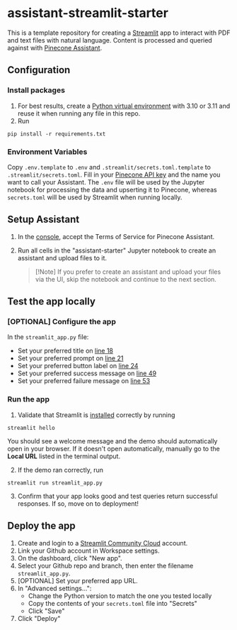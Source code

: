 # assistant-streamlit-starter

This is a template repository for creating a [Streamlit](https://streamlit.io/) app to interact with PDF and text files with natural language. Content is processed and queried against with [Pinecone Assistant](https://www.pinecone.io/blog/pinecone-assistant/).

## Configuration

### Install packages

1. For best results, create a [Python virtual environment](https://realpython.com/python-virtual-environments-a-primer/) with 3.10 or 3.11 and reuse it when running any file in this repo.
2. Run

```shell
pip install -r requirements.txt
```

### Environment Variables

Copy `.env.template` to `.env` and `.streamlit/secrets.toml.template` to `.streamlit/secrets.toml`. Fill in your [Pinecone API key](https://app.pinecone.io/organizations/-/projects/-/keys) and the name you want to call your Assistant. The `.env` file will be used by the Jupyter notebook for processing the data and upserting it to Pinecone, whereas `secrets.toml` will be used by Streamlit when running locally.

## Setup Assistant

1. In the [console](https://app.pinecone.io/organizations/-/projects/-/assistant), accept the Terms of Service for Pinecone Assistant.

2. Run all cells in the "assistant-starter" Jupyter notebook to create an assistant and upload files to it.
   > [!Note] If you prefer to create an assistant and upload your files via the UI, skip the notebook and continue to the next section.

## Test the app locally

### [OPTIONAL] Configure the app

In the `streamlit_app.py` file:

- Set your preferred title on [line 18](https://github.com/pinecone-field/assistant-streamlit-starter/blob/f5091cbe5a9bb0fc31f327cda47830824d7a168b/streamlit_app.py#L18)
- Set your preferred prompt on [line 21](https://github.com/pinecone-field/assistant-streamlit-starter/blob/f5091cbe5a9bb0fc31f327cda47830824d7a168b/streamlit_app.py#L21)
- Set your preferred button label on [line 24](https://github.com/pinecone-field/assistant-streamlit-starter/blob/f5091cbe5a9bb0fc31f327cda47830824d7a168b/streamlit_app.py#L24)
- Set your preferred success message on [line 49](https://github.com/pinecone-field/assistant-streamlit-starter/blob/f5091cbe5a9bb0fc31f327cda47830824d7a168b/streamlit_app.py#L49)
- Set your preferred failure message on [line 53](https://github.com/pinecone-field/assistant-streamlit-starter/blob/f5091cbe5a9bb0fc31f327cda47830824d7a168b/streamlit_app.py#L53)

### Run the app

1. Validate that Streamlit is [installed](#install-packages) correctly by running

```shell
streamlit hello
```

You should see a welcome message and the demo should automatically open in your browser. If it doesn't open automatically, manually go to the **Local URL** listed in the terminal output.

2. If the demo ran correctly, run

```shell
streamlit run streamlit_app.py
```

3. Confirm that your app looks good and test queries return successful responses. If so, move on to deployment!

## Deploy the app

1. Create and login to a [Streamlit Community Cloud](https://share.streamlit.io) account.
2. Link your Github account in Workspace settings.
3. On the dashboard, click "New app".
4. Select your Github repo and branch, then enter the filename `streamlit_app.py`.
5. [OPTIONAL] Set your preferred app URL.
6. In "Advanced settings...":
   - Change the Python version to match the one you tested locally
   - Copy the contents of your `secrets.toml` file into "Secrets"
   - Click "Save"
7. Click "Deploy"
